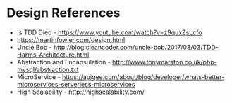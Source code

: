 # Design References

* Is TDD Died - https://www.youtube.com/watch?v=z9quxZsLcfo
* https://martinfowler.com/design.html
* Uncle Bob - http://blog.cleancoder.com/uncle-bob/2017/03/03/TDD-Harms-Architecture.html
* Abstraction and Encapsulation - http://www.tonymarston.co.uk/php-mysql/abstraction.txt
* MicroService - https://apigee.com/about/blog/developer/whats-better-microservices-serverless-microservices
* High Scalability - http://highscalability.com/

